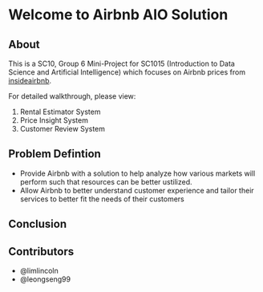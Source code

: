 # Welcome to Airbnb AIO Solution
## About

This is a SC10, Group 6 Mini-Project for SC1015 (Introduction to Data Science and Artificial Intelligence) which focuses on Airbnb prices from [insideairbnb](http://insideairbnb.com/get-the-data/).

For detailed walkthrough, please view:
1. Rental Estimator System
3. Price Insight System
4. Customer Review System


## Problem Defintion
- Provide Airbnb with a solution to help analyze how various markets will perform such that resources can be better ustilized.
- Allow Airbnb to better understand customer experience and tailor their services to better fit the needs of their customers


## Conclusion


## Contributors
- @limlincoln
- @leongseng99
